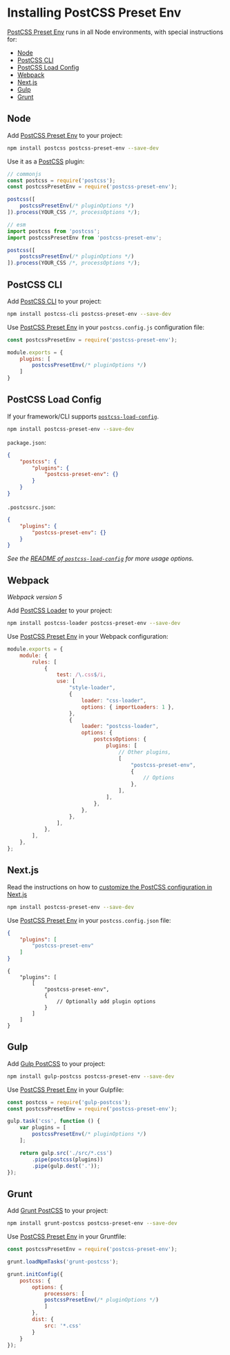 # Installing PostCSS Preset Env

[PostCSS Preset Env] runs in all Node environments, with special instructions for:

- [Node](#node)
- [PostCSS CLI](#postcss-cli)
- [PostCSS Load Config](#postcss-load-config)
- [Webpack](#webpack)
- [Next.js](#nextjs)
- [Gulp](#gulp)
- [Grunt](#grunt)



## Node

Add [PostCSS Preset Env] to your project:

```bash
npm install postcss postcss-preset-env --save-dev
```

Use it as a [PostCSS] plugin:

```js
// commonjs
const postcss = require('postcss');
const postcssPresetEnv = require('postcss-preset-env');

postcss([
	postcssPresetEnv(/* pluginOptions */)
]).process(YOUR_CSS /*, processOptions */);
```

```js
// esm
import postcss from 'postcss';
import postcssPresetEnv from 'postcss-preset-env';

postcss([
	postcssPresetEnv(/* pluginOptions */)
]).process(YOUR_CSS /*, processOptions */);
```

## PostCSS CLI

Add [PostCSS CLI] to your project:

```bash
npm install postcss-cli postcss-preset-env --save-dev
```

Use [PostCSS Preset Env] in your `postcss.config.js` configuration file:

```js
const postcssPresetEnv = require('postcss-preset-env');

module.exports = {
	plugins: [
		postcssPresetEnv(/* pluginOptions */)
	]
}
```

## PostCSS Load Config

If your framework/CLI supports [`postcss-load-config`](https://github.com/postcss/postcss-load-config).

```bash
npm install postcss-preset-env --save-dev
```

`package.json`:

```json
{
	"postcss": {
		"plugins": {
			"postcss-preset-env": {}
		}
	}
}
```

`.postcssrc.json`:

```json
{
	"plugins": {
		"postcss-preset-env": {}
	}
}
```

_See the [README of `postcss-load-config`](https://github.com/postcss/postcss-load-config#usage) for more usage options._

## Webpack

_Webpack version 5_

Add [PostCSS Loader] to your project:

```bash
npm install postcss-loader postcss-preset-env --save-dev
```

Use [PostCSS Preset Env] in your Webpack configuration:

```js
module.exports = {
	module: {
		rules: [
			{
				test: /\.css$/i,
				use: [
					"style-loader",
					{
						loader: "css-loader",
						options: { importLoaders: 1 },
					},
					{
						loader: "postcss-loader",
						options: {
							postcssOptions: {
								plugins: [
									// Other plugins,
									[
										"postcss-preset-env",
										{
											// Options
										},
									],
								],
							},
						},
					},
				],
			},
		],
	},
};
```

## Next.js

Read the instructions on how to [customize the PostCSS configuration in Next.js](https://nextjs.org/docs/advanced-features/customizing-postcss-config)

```bash
npm install postcss-preset-env --save-dev
```

Use [PostCSS Preset Env] in your `postcss.config.json` file:

```json
{
	"plugins": [
		"postcss-preset-env"
	]
}
```

```json5
{
	"plugins": [
		[
			"postcss-preset-env",
			{
				// Optionally add plugin options
			}
		]
	]
}
```

## Gulp

Add [Gulp PostCSS] to your project:

```bash
npm install gulp-postcss postcss-preset-env --save-dev
```

Use [PostCSS Preset Env] in your Gulpfile:

```js
const postcss = require('gulp-postcss');
const postcssPresetEnv = require('postcss-preset-env');

gulp.task('css', function () {
	var plugins = [
		postcssPresetEnv(/* pluginOptions */)
	];

	return gulp.src('./src/*.css')
		.pipe(postcss(plugins))
		.pipe(gulp.dest('.'));
});
```

## Grunt

Add [Grunt PostCSS] to your project:

```bash
npm install grunt-postcss postcss-preset-env --save-dev
```

Use [PostCSS Preset Env] in your Gruntfile:

```js
const postcssPresetEnv = require('postcss-preset-env');

grunt.loadNpmTasks('grunt-postcss');

grunt.initConfig({
	postcss: {
		options: {
			processors: [
			postcssPresetEnv(/* pluginOptions */)
			]
		},
		dist: {
			src: '*.css'
		}
	}
});
```

[Gulp PostCSS]: https://github.com/postcss/gulp-postcss
[Grunt PostCSS]: https://github.com/nDmitry/grunt-postcss
[PostCSS]: https://github.com/postcss/postcss
[PostCSS CLI]: https://github.com/postcss/postcss-cli
[PostCSS Loader]: https://github.com/postcss/postcss-loader
[PostCSS Preset Env]: https://github.com/csstools/postcss-plugins/tree/main/plugin-packs/postcss-preset-env
[Next.js]: https://nextjs.org
